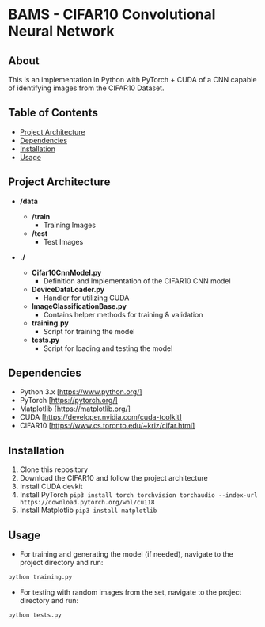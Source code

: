 # BAMS - CIFAR10 Convolutional Neural Network

## About

This is an implementation in Python with PyTorch + CUDA of a CNN capable of identifying images from the CIFAR10 Dataset.

## Table of Contents

- [Project Architecture](#project-architecture)
- [Dependencies](#dependencies)
- [Installation](#installation)
- [Usage](#usage)

## Project Architecture

- **/data**
  - **/train**
    - Training Images
  - **/test**
    - Test Images

- **./**
  - **Cifar10CnnModel.py**
    - Definition and Implementation of the CIFAR10 CNN model
  - **DeviceDataLoader.py**
    - Handler for utilizing CUDA
  - **ImageClassificationBase.py**
    - Contains helper methods for training & validation
  - **training.py**
    - Script for training the model
  - **tests.py**
    - Script for loading and testing the model

## Dependencies

- Python 3.x [https://www.python.org/]
- PyTorch [https://pytorch.org/]
- Matplotlib [https://matplotlib.org/]
- CUDA [https://developer.nvidia.com/cuda-toolkit]
- CIFAR10 [https://www.cs.toronto.edu/~kriz/cifar.html]

## Installation

1. Clone this repository
2. Download the CIFAR10 and follow the project architecture
3. Install CUDA devkit
4. Install PyTorch `pip3 install torch torchvision torchaudio --index-url https://download.pytorch.org/whl/cu118`
5. Install Matplotlib `pip3 install matplotlib`

## Usage

- For training and generating the model (if needed), navigate to the project directory and run:
```bash
python training.py
```
- For testing with random images from the set, navigate to the project directory and run:
```bash
python tests.py 
```